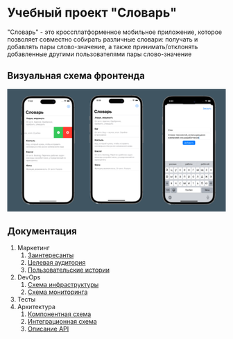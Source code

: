 # Учебный проект "Словарь"

"Словарь" - это кроссплатформенное мобильное приложение, которое позволяет 
совместно собирать различные словари: получать и добавлять пары слово-значение, 
а также принимать/отклонять добавленные другими пользователями пары слово-значение

## Визуальная схема фронтенда
![схема фронтенда](images/slovar.png)

## Документация

1. Маркетинг
   1. [Заинтересанты](docs/01-marketing/01-stakeholders.md)
   2. [Целевая аудитория](docs/01-marketing/02-target-audience.md)
   3. [Пользовательские истории](docs/01-marketing/03-user-stories.md)
2. DevOps
   1. [Схема инфраструктуры](./docs/02-devops/01-infrastruture.md)
   2. [Схема мониторинга](./docs/02-devops/02-monitoring.md)
3. Тесты
4. Архитектура
   1. [Компонентная схема](./docs/04-architecture/01-arch.md)
   2. [Интеграционная схема](./docs/04-architecture/02-integration.md)
   3. [Описание API](./docs/04-architecture/03-api.md)